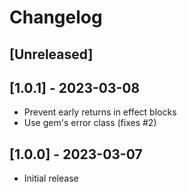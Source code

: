 # Changelog

## [Unreleased]

## [1.0.1] - 2023-03-08

- Prevent early returns in effect blocks
- Use gem's error class (fixes #2)

## [1.0.0] - 2023-03-07

- Initial release

